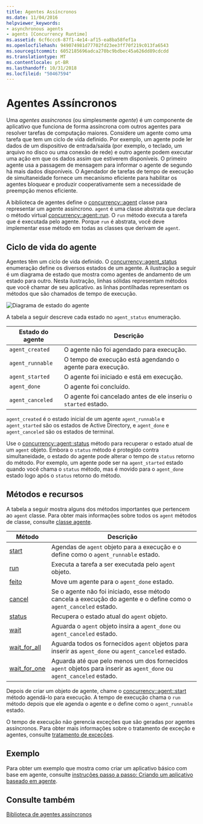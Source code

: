 ```yaml
---
title: Agentes Assíncronos
ms.date: 11/04/2016
helpviewer_keywords:
- asynchronous agents
- agents [Concurrency Runtime]
ms.assetid: 6cf6ccc6-87f1-4e14-af15-ea8ba58fef1a
ms.openlocfilehash: 949074981d77702fd23ee3ff70f219c013fa6543
ms.sourcegitcommit: 6052185696adca270bc9bdbec45a626dd89cdcdd
ms.translationtype: MT
ms.contentlocale: pt-BR
ms.lasthandoff: 10/31/2018
ms.locfileid: "50467594"
---
```

# <a name="asynchronous-agents"></a>Agentes Assíncronos

Uma *agentes assíncronos* (ou simplesmente *agente*) é um componente de aplicativo que funciona de forma assíncrona com outros agentes para resolver tarefas de computação maiores. Considere um agente como uma tarefa que tem um ciclo de vida definido. Por exemplo, um agente pode ler dados de um dispositivo de entrada/saída (por exemplo, o teclado, um arquivo no disco ou uma conexão de rede) e outro agente podem executar uma ação em que os dados assim que estiverem disponíveis. O primeiro agente usa a passagem de mensagem para informar o agente de segundo há mais dados disponíveis. O Agendador de tarefas de tempo de execução de simultaneidade fornece um mecanismo eficiente para habilitar os agentes bloquear e produzir cooperativamente sem a necessidade de preempção menos eficiente.

A biblioteca de agentes define o [concurrency::agent](../../parallel/concrt/reference/agent-class.md) classe para representar um agente assíncrono. `agent` é uma classe abstrata que declara o método virtual [concurrency::agent::run](reference/agent-class.md#run). O `run` método executa a tarefa que é executada pelo agente. Porque `run` é abstrata, você deve implementar esse método em todas as classes que derivam de `agent`.

## <a name="agent-life-cycle"></a>Ciclo de vida do agente

Agentes têm um ciclo de vida definido. O [concurrency::agent_status](reference/concurrency-namespace-enums.md#agent_status) enumeração define os diversos estados de um agente. A ilustração a seguir é um diagrama de estado que mostra como agentes de andamento de um estado para outro. Nesta ilustração, linhas sólidas representam métodos que você chamar de seu aplicativo. as linhas pontilhadas representam os métodos que são chamados de tempo de execução.

![Diagrama de estado do agente](../../parallel/concrt/media/agentstate.png "agentstate")

A tabela a seguir descreve cada estado no `agent_status` enumeração.

|Estado do agente|Descrição|
|-----------------|-----------------|
|`agent_created`|O agente não foi agendado para execução.|
|`agent_runnable`|O tempo de execução está agendando o agente para execução.|
|`agent_started`|O agente foi iniciado e está em execução.|
|`agent_done`|O agente foi concluído.|
|`agent_canceled`|O agente foi cancelado antes de ele inseriu o `started` estado.|

`agent_created` é o estado inicial de um agente `agent_runnable` e `agent_started` são os estados de Active Directory, e `agent_done` e `agent_canceled` são os estados de terminal.

Use o [concurrency::agent::status](reference/agent-class.md#status) método para recuperar o estado atual de um `agent` objeto. Embora o `status` método é protegido contra simultaneidade, o estado do agente pode alterar o tempo de `status` retorno do método. Por exemplo, um agente pode ser na `agent_started` estado quando você chama o `status` método, mas é movido para o `agent_done` estado logo após o `status` retorno do método.

## <a name="methods-and-features"></a>Métodos e recursos

A tabela a seguir mostra alguns dos métodos importantes que pertencem ao `agent` classe. Para obter mais informações sobre todos os `agent` métodos de classe, consulte [classe agente](../../parallel/concrt/reference/agent-class.md).

|Método|Descrição|
|------------|-----------------|
|[start](reference/agent-class.md#start)|Agendas de `agent` objeto para a execução e o define como o `agent_runnable` estado.|
|[run](reference/agent-class.md#run)|Executa a tarefa a ser executada pelo `agent` objeto.|
|[feito](reference/agent-class.md#done)|Move um agente para o `agent_done` estado.|
|[cancel](../../parallel/concrt/cancellation-in-the-ppl.md#cancel)|Se o agente não foi iniciado, esse método cancela a execução do agente e o define como o `agent_canceled` estado.|
|[status](reference/agent-class.md#status)|Recupera o estado atual do `agent` objeto.|
|[wait](reference/agent-class.md#wait)|Aguarda o `agent` objeto insira a `agent_done` ou `agent_canceled` estado.|
|[wait_for_all](reference/agent-class.md#wait_for_all)|Aguarda todos os fornecidos `agent` objetos para inserir as `agent_done` ou `agent_canceled` estado.|
|[wait_for_one](reference/agent-class.md#wait_for_one)|Aguarda até que pelo menos um dos fornecidos `agent` objetos para inserir as `agent_done` ou `agent_canceled` estado.|

Depois de criar um objeto de agente, chame o [concurrency::agent::start](reference/agent-class.md#start) método agendá-lo para execução. A tempo de execução chama o `run` método depois que ele agenda o agente e o define como o `agent_runnable` estado.

O tempo de execução não gerencia exceções que são geradas por agentes assíncronos. Para obter mais informações sobre o tratamento de exceção e agentes, consulte [tratamento de exceções](../../parallel/concrt/exception-handling-in-the-concurrency-runtime.md).

## <a name="example"></a>Exemplo

Para obter um exemplo que mostra como criar um aplicativo básico com base em agente, consulte [instruções passo a passo: Criando um aplicativo baseado em agente](../../parallel/concrt/walkthrough-creating-an-agent-based-application.md).

## <a name="see-also"></a>Consulte também

[Biblioteca de agentes assíncronos](../../parallel/concrt/asynchronous-agents-library.md)

